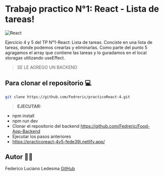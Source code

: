 # Trabajo practico N°1: React - Lista de tareas!

![React](https://blog.wildix.com/wp-content/uploads/2020/06/react-logo.jpg)

Ejercicio 4 y 5 del TP N°1-React: Lista de tareas.
Conciste en una lista de tareas, donde podemos crearlas y eliminarlas. Como parte del punto 5 agragamos el array que contiene las tareas y lo guradamos en el local storagas utilizando useEffect.

>SE LE AGREGO UN BACKEND


## Para clonar el repositorio 💻

```bash
git clone https://github.com/Fedreric/practicoReact-4.git
```
>**EJECUTAR:** 
- npm install
- npm run dev 
- Clonar el repositorio del backend https://github.com/Fedreric/Food-App-Backend
- Ejecutar los pasos anteriores
- https://practicoreact-4y5-fede39i.netlify.app/

## Autor 👨‍💻
 Federico Luciano Ledesma [GitHub](https://github.com/Fedreric)
